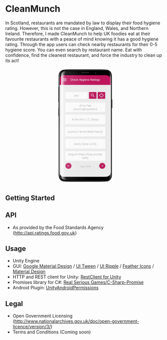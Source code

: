 # CleanMunch
In Scotland, restaurants are mandated by law to display their food hygiene rating. However, this is not the case in England, Wales, and Northern Ireland. Therefore, I made CleanMunch to help UK foodies eat at their favourite restaurants with a peace of mind knowing it has a good hygiene rating. Through the app users can check nearby restaurants for their 0-5 hygiene score. You can even search by restaurant name. Eat with confidence, find the cleanest restaurant, and force the industry to clean up its act!

<p align="center">
<img src="https://raw.githubusercontent.com/alexlaurence/CleanMunch/master/galaxy-s9-mockup-template-against-transparent-background-a19508.png" data-canonical-src="https://raw.githubusercontent.com/alexlaurence/CleanMunch/master/galaxy-s9-mockup-template-against-transparent-background-a19508.png" width="35%"/>
</p>

## Getting Started
## API
- As provided by the Food Standards Agency (http://api.ratings.food.gov.uk)

## Usage
- Unity Engine
- GUI: [Google Material Design](https://assetstore.unity.com/packages/tools/particles-effects/google-material-design-47141) / [UI Tween](https://assetstore.unity.com/packages/tools/animation/ui-tween-38583) / [UI Ripple](https://assetstore.unity.com/packages/tools/gui/uiripple-46243) / [Feather Icons](https://github.com/feathericons/feather) / [Material Design](https://material.io)
- HTTP and REST client for Unity: [RestClient for Unity](https://github.com/proyecto26/RestClient)
- Promises library for C#: [Real Serious Games/C-Sharp-Promise](https://github.com/Real-Serious-Games/C-Sharp-Promise)
- Android Plugin: [UnityAndroidPermissions](https://github.com/Over17/UnityAndroidPermissions)

## Legal
- Open Government Licensing (http://www.nationalarchives.gov.uk/doc/open-government-licence/version/3/)
- Terms and Conditions (Coming soon)
